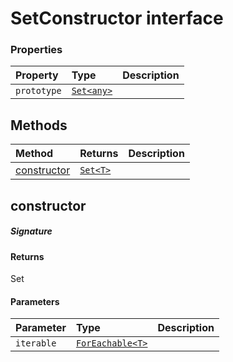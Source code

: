 # SetConstructor interface










### Properties

| Property	   | Type	| Description|
|:-------------|:-------|:-----------|
|`prototype`      | [`Set<any>`](Set.md) |  |




## Methods

| Method	   |  Returns	| Description|
|:-------------|:-------|:-----------|
|[constructor<T>](#constructor<t>~xwmg9)      | [`Set<T>`](Set.md) |  |



## constructor<T>



##### Signature

#### Returns
Set<T>

#### Parameters


| Parameter	   | Type    | Description |
|:-------------|:---------------|:------------|
| `iterable`    | [`ForEachable<T>`](ForEachable.md) |  |

